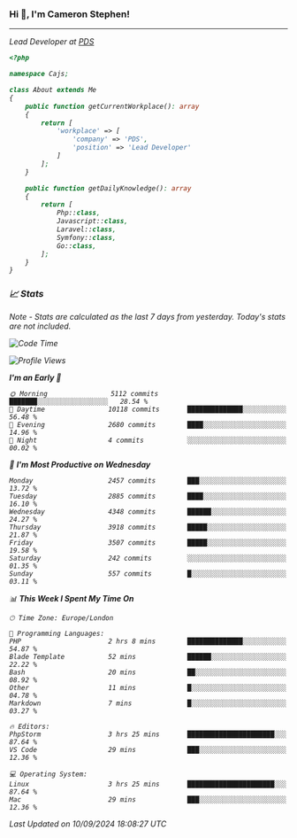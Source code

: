 ### Hi 👋, I'm Cameron Stephen!
<hr>
<p><em>Lead Developer at <a href="https://prindatasolutions.co.uk">PDS</a></p>


```php
<?php

namespace Cajs;

class About extends Me
{
    public function getCurrentWorkplace(): array
    {
        return [
            'workplace' => [
                'company' => 'PDS',
                'position' => 'Lead Developer'
            ]
        ];
    }

    public function getDailyKnowledge(): array
    {
        return [
            Php::class,
            Javascript::class,
            Laravel::class,
            Symfony::class,
            Go::class,
        ];
    }
}
```

### 📈 Stats
<p><em>Note - Stats are calculated as the last 7 days from yesterday. Today's stats are not included.</em></p>


<!--START_SECTION:waka-->
![Code Time](http://img.shields.io/badge/Code%20Time-3%2C935%20hrs%2012%20mins-blue)

![Profile Views](http://img.shields.io/badge/Profile%20Views-0-blue)

**I'm an Early 🐤** 

```text
🌞 Morning                5112 commits        ███████░░░░░░░░░░░░░░░░░░   28.54 % 
🌆 Daytime                10118 commits       ██████████████░░░░░░░░░░░   56.48 % 
🌃 Evening                2680 commits        ████░░░░░░░░░░░░░░░░░░░░░   14.96 % 
🌙 Night                  4 commits           ░░░░░░░░░░░░░░░░░░░░░░░░░   00.02 % 
```
📅 **I'm Most Productive on Wednesday** 

```text
Monday                   2457 commits        ███░░░░░░░░░░░░░░░░░░░░░░   13.72 % 
Tuesday                  2885 commits        ████░░░░░░░░░░░░░░░░░░░░░   16.10 % 
Wednesday                4348 commits        ██████░░░░░░░░░░░░░░░░░░░   24.27 % 
Thursday                 3918 commits        █████░░░░░░░░░░░░░░░░░░░░   21.87 % 
Friday                   3507 commits        █████░░░░░░░░░░░░░░░░░░░░   19.58 % 
Saturday                 242 commits         ░░░░░░░░░░░░░░░░░░░░░░░░░   01.35 % 
Sunday                   557 commits         █░░░░░░░░░░░░░░░░░░░░░░░░   03.11 % 
```


📊 **This Week I Spent My Time On** 

```text
🕑︎ Time Zone: Europe/London

💬 Programming Languages: 
PHP                      2 hrs 8 mins        ██████████████░░░░░░░░░░░   54.87 % 
Blade Template           52 mins             ██████░░░░░░░░░░░░░░░░░░░   22.22 % 
Bash                     20 mins             ██░░░░░░░░░░░░░░░░░░░░░░░   08.92 % 
Other                    11 mins             █░░░░░░░░░░░░░░░░░░░░░░░░   04.78 % 
Markdown                 7 mins              █░░░░░░░░░░░░░░░░░░░░░░░░   03.27 % 

🔥 Editors: 
PhpStorm                 3 hrs 25 mins       ██████████████████████░░░   87.64 % 
VS Code                  29 mins             ███░░░░░░░░░░░░░░░░░░░░░░   12.36 % 

💻 Operating System: 
Linux                    3 hrs 25 mins       ██████████████████████░░░   87.64 % 
Mac                      29 mins             ███░░░░░░░░░░░░░░░░░░░░░░   12.36 % 
```


 Last Updated on 10/09/2024 18:08:27 UTC
<!--END_SECTION:waka-->
